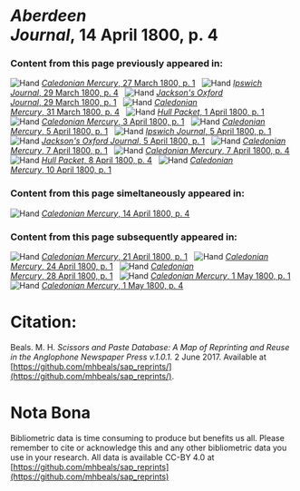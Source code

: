 # *Aberdeen Journal*, 14 April 1800, p. 4  
  
### Content from this page previously appeared in:  
![Hand](http://scissorsandpaste.net/wp-content/uploads/2017/06/smallhandpointer.png) [*Caledonian Mercury*, 27 March 1800, p. 1](https://mhbeals.github.io/sap_html/Caledonian-Mercury/Caledonian-Mercury-27-March-1800-p-1)  
![Hand](http://scissorsandpaste.net/wp-content/uploads/2017/06/smallhandpointer.png) [*Ipswich Journal*, 29 March 1800, p. 4](https://mhbeals.github.io/sap_html/Ipswich-Journal/Ipswich-Journal-29-March-1800-p-4)  
![Hand](http://scissorsandpaste.net/wp-content/uploads/2017/06/smallhandpointer.png) [*Jackson's Oxford Journal*, 29 March 1800, p. 1](https://mhbeals.github.io/sap_html/Jackson's-Oxford-Journal/Jackson's-Oxford-Journal-29-March-1800-p-1)  
![Hand](http://scissorsandpaste.net/wp-content/uploads/2017/06/smallhandpointer.png) [*Caledonian Mercury*, 31 March 1800, p. 4](https://mhbeals.github.io/sap_html/Caledonian-Mercury/Caledonian-Mercury-31-March-1800-p-4)  
![Hand](http://scissorsandpaste.net/wp-content/uploads/2017/06/smallhandpointer.png) [*Hull Packet*, 1 April 1800, p. 1](https://mhbeals.github.io/sap_html/Hull-Packet/Hull-Packet-1-April-1800-p-1)  
![Hand](http://scissorsandpaste.net/wp-content/uploads/2017/06/smallhandpointer.png) [*Caledonian Mercury*, 3 April 1800, p. 1](https://mhbeals.github.io/sap_html/Caledonian-Mercury/Caledonian-Mercury-3-April-1800-p-1)  
![Hand](http://scissorsandpaste.net/wp-content/uploads/2017/06/smallhandpointer.png) [*Caledonian Mercury*, 5 April 1800, p. 1](https://mhbeals.github.io/sap_html/Caledonian-Mercury/Caledonian-Mercury-5-April-1800-p-1)  
![Hand](http://scissorsandpaste.net/wp-content/uploads/2017/06/smallhandpointer.png) [*Ipswich Journal*, 5 April 1800, p. 1](https://mhbeals.github.io/sap_html/Ipswich-Journal/Ipswich-Journal-5-April-1800-p-1)  
![Hand](http://scissorsandpaste.net/wp-content/uploads/2017/06/smallhandpointer.png) [*Jackson's Oxford Journal*, 5 April 1800, p. 1](https://mhbeals.github.io/sap_html/Jackson's-Oxford-Journal/Jackson's-Oxford-Journal-5-April-1800-p-1)  
![Hand](http://scissorsandpaste.net/wp-content/uploads/2017/06/smallhandpointer.png) [*Caledonian Mercury*, 7 April 1800, p. 1](https://mhbeals.github.io/sap_html/Caledonian-Mercury/Caledonian-Mercury-7-April-1800-p-1)  
![Hand](http://scissorsandpaste.net/wp-content/uploads/2017/06/smallhandpointer.png) [*Caledonian Mercury*, 7 April 1800, p. 4](https://mhbeals.github.io/sap_html/Caledonian-Mercury/Caledonian-Mercury-7-April-1800-p-4)  
![Hand](http://scissorsandpaste.net/wp-content/uploads/2017/06/smallhandpointer.png) [*Hull Packet*, 8 April 1800, p. 4](https://mhbeals.github.io/sap_html/Hull-Packet/Hull-Packet-8-April-1800-p-4)  
![Hand](http://scissorsandpaste.net/wp-content/uploads/2017/06/smallhandpointer.png) [*Caledonian Mercury*, 10 April 1800, p. 1](https://mhbeals.github.io/sap_html/Caledonian-Mercury/Caledonian-Mercury-10-April-1800-p-1)  
  
### Content from this page simeltaneously appeared in:  
![Hand](http://scissorsandpaste.net/wp-content/uploads/2017/06/smallhandpointer.png) [*Caledonian Mercury*, 14 April 1800, p. 4](https://mhbeals.github.io/sap_html/Caledonian-Mercury/Caledonian-Mercury-14-April-1800-p-4)  
  
### Content from this page subsequently appeared in:  
![Hand](http://scissorsandpaste.net/wp-content/uploads/2017/06/smallhandpointer.png) [*Caledonian Mercury*, 21 April 1800, p. 1](https://mhbeals.github.io/sap_html/Caledonian-Mercury/Caledonian-Mercury-21-April-1800-p-1)  
![Hand](http://scissorsandpaste.net/wp-content/uploads/2017/06/smallhandpointer.png) [*Caledonian Mercury*, 24 April 1800, p. 1](https://mhbeals.github.io/sap_html/Caledonian-Mercury/Caledonian-Mercury-24-April-1800-p-1)  
![Hand](http://scissorsandpaste.net/wp-content/uploads/2017/06/smallhandpointer.png) [*Caledonian Mercury*, 28 April 1800, p. 1](https://mhbeals.github.io/sap_html/Caledonian-Mercury/Caledonian-Mercury-28-April-1800-p-1)  
![Hand](http://scissorsandpaste.net/wp-content/uploads/2017/06/smallhandpointer.png) [*Caledonian Mercury*, 1 May 1800, p. 1](https://mhbeals.github.io/sap_html/Caledonian-Mercury/Caledonian-Mercury-1-May-1800-p-1)  
![Hand](http://scissorsandpaste.net/wp-content/uploads/2017/06/smallhandpointer.png) [*Caledonian Mercury*, 1 May 1800, p. 4](https://mhbeals.github.io/sap_html/Caledonian-Mercury/Caledonian-Mercury-1-May-1800-p-4)  


# Citation: 

Beals. M. H. *Scissors and Paste Database: A Map of Reprinting and Reuse in the Anglophone Newspaper Press v.1.0.1.* 2 June 2017. Available at [https://github.com/mhbeals/sap_reprints/](https://github.com/mhbeals/sap_reprints/). 

# Nota Bona

Bibliometric data is time consuming to produce but benefits us all. Please remember to cite or acknowledge this and any other bibliometric data you use in your research. All data is available CC-BY 4.0 at [https://github.com/mhbeals/sap_reprints](https://github.com/mhbeals/sap_reprints)